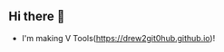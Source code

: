 ## Hi there 👋

- I'm making <a herf="https://drew2git0hub.github.io/">V Tools(https://drew2git0hub.github.io)</a>!
